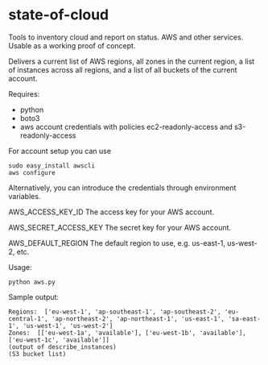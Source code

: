 # state-of-cloud
Tools to inventory cloud and report on status. AWS and other services.
Usable as a working proof of concept.

Delivers a current list of AWS regions, all zones in the current region, a list of instances across all regions, and a list of all buckets of the current account.

Requires:
- python
- boto3
- aws account credentials with policies ec2-readonly-access and s3-readonly-access

For account setup you can use
```
sudo easy_install awscli
aws configure
```

Alternatively, you can introduce the credentials through environment variables.

AWS_ACCESS_KEY_ID
The access key for your AWS account.

AWS_SECRET_ACCESS_KEY
The secret key for your AWS account.

AWS_DEFAULT_REGION
The default region to use, e.g. us-east-1, us-west-2, etc.

Usage:
```
python aws.py
```

Sample output:
```
Regions:  ['eu-west-1', 'ap-southeast-1', 'ap-southeast-2', 'eu-central-1', 'ap-northeast-2', 'ap-northeast-1', 'us-east-1', 'sa-east-1', 'us-west-1', 'us-west-2']
Zones:  [['eu-west-1a', 'available'], ['eu-west-1b', 'available'], ['eu-west-1c', 'available']]
(output of describe_instances)
(S3 bucket list)

```


